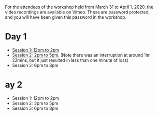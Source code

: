 For the attendees of the workshop held from March 31 to April 1, 2020, the video recordings are available on Vimeo.
These are password protected, and you will have been given this password in the workshop.

# Day 1

* [Session 1: 12pm to 2pm](https://vimeo.com/531273416)
* [Session 2: 2pm to 5pm](https://vimeo.com/531350916). (Note there was an interruption at around 1hr 22mins, but it just resulted in less than one minute of loss)
* Session 3: 6pm to 8pm

# ay 2

* Session 1: 12pm to 2pm
* Session 2: 3pm to 5pm
* Session 3: 6pm to 8pm

